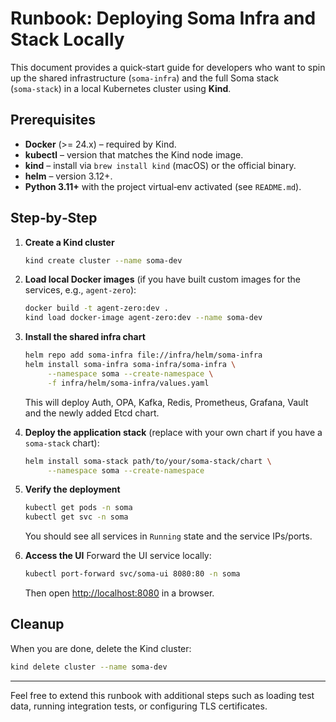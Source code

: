 # Runbook: Deploying Soma Infra and Stack Locally

This document provides a quick‑start guide for developers who want to spin up the
shared infrastructure (`soma‑infra`) and the full Soma stack (`soma‑stack`) in a
local Kubernetes cluster using **Kind**.

## Prerequisites

* **Docker** (>= 24.x) – required by Kind.
* **kubectl** – version that matches the Kind node image.
* **kind** – install via `brew install kind` (macOS) or the official binary.
* **helm** – version 3.12+.
* **Python 3.11+** with the project virtual‑env activated (see `README.md`).

## Step‑by‑Step

1. **Create a Kind cluster**
   ```bash
   kind create cluster --name soma-dev
   ```

2. **Load local Docker images** (if you have built custom images for the
   services, e.g., `agent-zero`):
   ```bash
   docker build -t agent-zero:dev .
   kind load docker-image agent-zero:dev --name soma-dev
   ```

3. **Install the shared infra chart**
   ```bash
   helm repo add soma-infra file://infra/helm/soma-infra
   helm install soma-infra soma-infra/soma-infra \
        --namespace soma --create-namespace \
        -f infra/helm/soma-infra/values.yaml
   ```

   This will deploy Auth, OPA, Kafka, Redis, Prometheus, Grafana, Vault and the
   newly added Etcd chart.

4. **Deploy the application stack** (replace with your own chart if you have a
   `soma-stack` chart):
   ```bash
   helm install soma-stack path/to/your/soma-stack/chart \
        --namespace soma --create-namespace
   ```

5. **Verify the deployment**
   ```bash
   kubectl get pods -n soma
   kubectl get svc -n soma
   ```

   You should see all services in `Running` state and the service IPs/ports.

6. **Access the UI**
   Forward the UI service locally:
   ```bash
   kubectl port-forward svc/soma-ui 8080:80 -n soma
   ```
   Then open <http://localhost:8080> in a browser.

## Cleanup

When you are done, delete the Kind cluster:
```bash
kind delete cluster --name soma-dev
```

---

Feel free to extend this runbook with additional steps such as loading test
data, running integration tests, or configuring TLS certificates.
